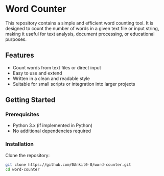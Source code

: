 # Word Counter

This repository contains a simple and efficient word counting tool. It is designed to count the number of words in a given text file or input string, making it useful for text analysis, document processing, or educational purposes.

## Features

- Count words from text files or direct input
- Easy to use and extend
- Written in a clean and readable style
- Suitable for small scripts or integration into larger projects

## Getting Started

### Prerequisites

- Python 3.x (if implemented in Python)
- No additional dependencies required

### Installation

Clone the repository:

```bash
git clone https://github.com/0Ankit0-0/word-counter.git
cd word-counter
